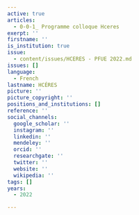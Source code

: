 ```yaml
---
active: true
articles:
  - 0-0-1_ Programme colloque Hceres
exerpt: ''
firstname: ''
is_institution: true
issue:
  - content/issues/HCERES - PFUE 2022.md
issues: []
language:
  - French
lastname: HCÉRES
picture: ''
picture_copyright: ''
positions_and_institutions: []
reference: ''
social_channels:
  google_scholar: ''
  instagram: ''
  linkedin: ''
  mendeley: ''
  orcid: ''
  researchgate: ''
  twitter: ''
  website: ''
  wikipedia: ''
tags: []
years:
  - 2022

---
```

